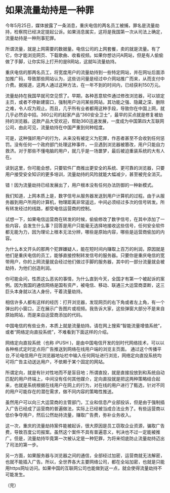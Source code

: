 # 如果流量劫持是一种罪

今年5月25日，媒体披露了一条消息，重庆电信的两名员工被捕，罪名是流量劫持，检察院已经决定提起公诉。如果消息属实，这将是我国第一次从司法上确定，流量劫持是一种刑事犯罪。

所谓流量，就是上网需要的数据量。电信公司的上网套餐，卖的就是流量。有了它，你才能浏览网页、下载歌曲、收看视频。如果你想访问A网站，但是有人偷偷做了手脚，让你实际上打开的是B网站，这就叫流量劫持。

重庆电信的那两名员工，将宽度用户的流量劫持到一些特定网站，并在网址后面添加推广码，导致那些网站认为，这些访问量是经过中介网站推广而来，从而支付中介费。据报道，这两人通过这种方法，在一年不到的时间内，已经获利150万元。

流量劫持在我国早就司空见惯了。早期，各种恶意软件通过修改浏览器，可以锁定主页，或者不停新建窗口，强制用户访问某些网站，其功能之强、隐藏之深、删除之难，令人叹为观止。而且，几乎所有业者都用这种手段，导致你在中国上网，就几乎必然会中招。360公司的起家产品“360安全卫士”，最早的买点就是修复被劫持的浏览器。这款产品大受欢迎，帮助360迅速发展，一度成为中国第四大互联网公司，由此可见，流量劫持在中国严重到何种程度。

可是，这种强奸用户的行为，从来没有被定义为犯罪，作恶者甚至不会收到任何惩罚。没有任何一个政府部门处理这种事件，一旦遇到浏览器被篡改，用户只能自力救济。对于那些不懂电脑的用户，就几乎是一场噩梦，最后被迫重装系统的大有人在。

读到这里，你可能会想，只要软件厂商推出更安全的系统、更可靠的浏览器，只要用户接受安全知识的更多培训，流量劫持的风险就能大幅减少，甚至被完全消灭。

错！因为流量劫持已经发展出了，用户根本没有任何办法防御的一种新模式。

我们知道，上网本质上是，数字信号从服务器发送到用户计算机的过程。由于从服务器到用户所用的计算机，物理距离非常遥远，中间必须经过多次的信号转发。所有转发经过的线路，都受电信运营商的控制。

试想一下，如果电信运营商在转发的时候，偷偷修改了数字信号，在其中添加了一些内容，会发生什么事？回答是用户只能毫无选择地接收这些信号，任何安全软件都无能为力，因为理论上根本无法分辨，哪些是原始内容，哪些是运营商偷加的内容。

为什么本文开头的那两个犯罪嫌疑人，能在短时间内赚取上百万的利润，原因就是他们是重庆电信的员工，能够直接控制转发信号的服务器。只要你是重庆电信的宽带用户，你的上网流量就会经过他们做过手脚的服务器，其中的一部分流量就会被劫持，为他们创造利润。

你可能会问，性质这么恶劣的事情，为什么直到今天，全国才有第一个被起诉的案例。因为我国的通信网络是国有资产，被电信、移动、联通三大运营商垄断，这三巨头本身就以法人身份，干着流量劫持。

相信许多人都有这样的经历：打开浏览器，发现网页的右下角或者左上角，有一个弹出的小窗口，正在展示广告图片或视频。我告诉大家，这些弹窗大部分不是来自原始网站，而是来自运营商添加的代码。

中国电信的有些业务，本质上就是流量劫持。请在网上搜索“智能流量增值系统”，或者“网络定向直投系统”，不难看到下面这样的介绍。

网络定向直投系统（也称 iPUSH )，是由中国电信开发的划时代网络技术，可以以各种格式定时定点将广告推送到网络在线用户端的浏览主页面。 通过这个传播平台,不论电信用户在浏览器地址栏中输入任何网址进行浏览，网络定向直投系统均可将广告主动送达用户，不依赖于某个固定的网站。

所谓定向，就是有针对性地而不是盲目地；所谓直投，就是直接投放到和系统自动匹配的用户终端上，中间没有任何其他媒介，定向直投就是把这两种策略结合起来，也就是系统根据在线用户在网上的行为，对在线的用户进行了甄选，针对不同的用户可能存在的潜在需求，做不同内容的策略性推送。

虽然用户可以向三大运营商的主管部门，工业和信息产业部投诉，但是由于强制插入广告已经成了运营商的普遍做法，实际上已经被当成合法业务了。有些运营商以低价争夺用户，然后公然劫持流量，赚取广告费，弥补业务收入。

这一次，重庆的流量劫持案件能被起诉，很大原因是员工窃取企业资源，骗取广告费，导致百度公司报案。虽然这个案件不具有普遍意义，判决也不过一定能被推广。但是，流量劫持毕竟第一次被认定是一种犯罪，为将来彻底防止流量劫持迈出了司法的第一步。

另一方面，如果服务器与浏览器之间的通信，全部经过加密，运营商就无法解密，也就不能插入广告。所以，全世界各大主要网络公司，都在全站加密，也就是只能用https网址访问。如果中国的互联网公司也能做到这一点，就会使得流量劫持不可能发生。

（完）